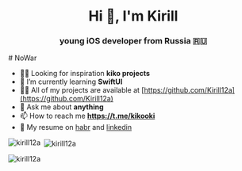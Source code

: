 <h1 align="center">Hi 👋, I'm Kirill</h1>

<h3 align="center">young iOS developer from Russia 🇷🇺</h3>
# NoWar

- 🧘‍♂ Looking for inspiration **kiko projects**
- 🌱 I’m currently learning **SwiftUI**
- 👨‍💻 All of my projects are available at [https://github.com/Kirill12a](https://github.com/Kirill12a)
- 💬 Ask me about **anything**
- 📫 How to reach me **https://t.me/kikooki**
- 💼 My resume on [habr](https://career.habr.com/kikosdrozd) and [linkedin](https://www.linkedin.com/in/kirill-drozdov-7ba685227/) 
<p align="left">
</p>

<p><img align="left" src="https://github-readme-stats.vercel.app/api/top-langs?username=kirill12a&show_icons=true&locale=en&layout=compact" alt="kirill12a" /></p>
<p>&nbsp;<img align="center" src="https://github-readme-stats.vercel.app/api?username=kirill12a&show_icons=true&locale=en" alt="kirill12a" /></p>
<p><img align="center" src="https://github-readme-streak-stats.herokuapp.com/?user=kirill12a&" alt="kirill12a" /></p>

